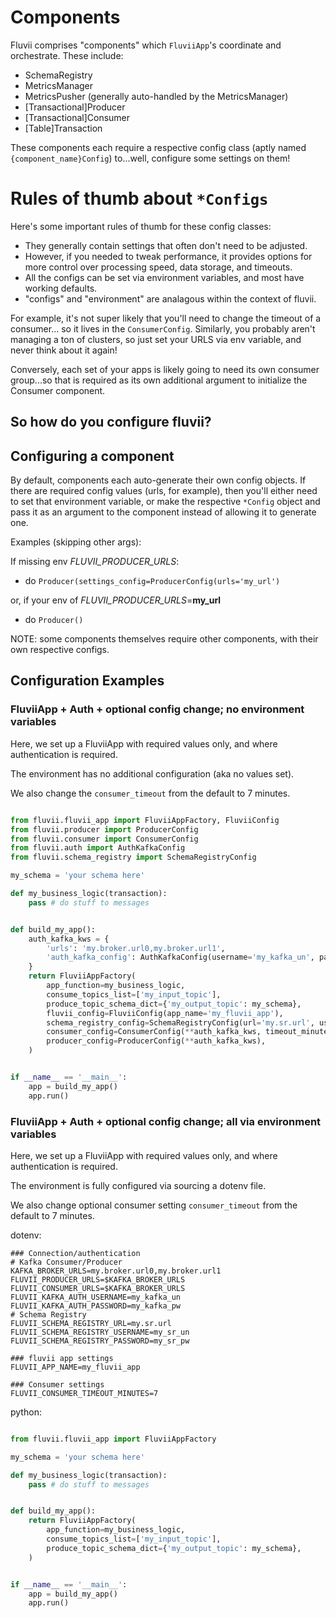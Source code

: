 # Components

Fluvii comprises "components" which `FluviiApp`'s coordinate and orchestrate. These include:
- SchemaRegistry
- MetricsManager
- MetricsPusher (generally auto-handled by the MetricsManager)
- [Transactional]Producer
- [Transactional]Consumer
- [Table]Transaction

These components each require a respective config class (aptly named `{component_name}Config`) to...well, configure some settings on them!

# Rules of thumb about `*Configs`
Here's some important rules of thumb for these config classes:
- They generally contain settings that often don't need to be adjusted.
- However, if you needed to tweak performance, it provides options for more control over processing speed, data storage, and timeouts.
- All the configs can be set via environment variables, and most have working defaults.
- "configs" and "environment" are analagous within the context of fluvii.

For example, it's not super likely that you'll need to change the timeout of a consumer...
so it lives in the `ConsumerConfig`. Similarly, you probably aren't managing a ton of clusters, 
so just set your URLS via env variable, and never think about it again!

Conversely, each set of your apps is likely going to need its own consumer group...so 
that is required as its own additional argument to initialize the Consumer component.


## So how do you configure fluvii?

## Configuring a component
By default, components each auto-generate their own config objects. If there are required config values (urls, for example),
then you'll either need to set that environment variable, or make the respective `*Config` object and pass it as an argument
to the component instead of allowing it to generate one.

Examples (skipping other args):

If missing env _FLUVII_PRODUCER_URLS_:
    
- do `Producer(settings_config=ProducerConfig(urls='my_url')`

or, if your env of _FLUVII_PRODUCER_URLS_=**my_url**
- do `Producer()`

NOTE: some components themselves require other components, with their own respective configs.

## Configuration Examples

### FluviiApp + Auth + optional config change; no environment variables
Here, we set up a FluviiApp with required values only, and where authentication is required. 

The environment has no additional configuration (aka no values set).

We also change the `consumer_timeout` from the default to 7 minutes.
```python

from fluvii.fluvii_app import FluviiAppFactory, FluviiConfig
from fluvii.producer import ProducerConfig
from fluvii.consumer import ConsumerConfig
from fluvii.auth import AuthKafkaConfig
from fluvii.schema_registry import SchemaRegistryConfig

my_schema = 'your schema here'

def my_business_logic(transaction):
    pass # do stuff to messages


def build_my_app():
    auth_kafka_kws = {
        'urls': 'my.broker.url0,my.broker.url1', 
        'auth_kafka_config': AuthKafkaConfig(username='my_kafka_un', password='my_kafka_pw')
    }
    return FluviiAppFactory(
        app_function=my_business_logic,
        consume_topics_list=['my_input_topic'],
        produce_topic_schema_dict={'my_output_topic': my_schema},
        fluvii_config=FluviiConfig(app_name='my_fluvii_app'),
        schema_registry_config=SchemaRegistryConfig(url='my.sr.url', username='my_sr_un', password='my_sr_pw'),
        consumer_config=ConsumerConfig(**auth_kafka_kws, timeout_minutes=7),
        producer_config=ProducerConfig(**auth_kafka_kws),
    )


if __name__ == '__main__':
    app = build_my_app()
    app.run()
```


### FluviiApp + Auth + optional config change; all via environment variables
Here, we set up a FluviiApp with required values only, and where authentication is required. 

The environment is fully configured via sourcing a dotenv file.

We also change optional consumer setting `consumer_timeout` from the default to 7 minutes.

dotenv:
```dotenv
### Connection/authentication
# Kafka Consumer/Producer
KAFKA_BROKER_URLS=my.broker.url0,my.broker.url1
FLUVII_PRODUCER_URLS=$KAFKA_BROKER_URLS
FLUVII_CONSUMER_URLS=$KAFKA_BROKER_URLS
FLUVII_KAFKA_AUTH_USERNAME=my_kafka_un
FLUVII_KAFKA_AUTH_PASSWORD=my_kafka_pw
# Schema Registry
FLUVII_SCHEMA_REGISTRY_URL=my.sr.url
FLUVII_SCHEMA_REGISTRY_USERNAME=my_sr_un
FLUVII_SCHEMA_REGISTRY_PASSWORD=my_sr_pw

### fluvii app settings
FLUVII_APP_NAME=my_fluvii_app

### Consumer settings
FLUVII_CONSUMER_TIMEOUT_MINUTES=7
```

python:
```python

from fluvii.fluvii_app import FluviiAppFactory

my_schema = 'your schema here'

def my_business_logic(transaction):
    pass # do stuff to messages


def build_my_app():
    return FluviiAppFactory(
        app_function=my_business_logic,
        consume_topics_list=['my_input_topic'],
        produce_topic_schema_dict={'my_output_topic': my_schema},
    )


if __name__ == '__main__':
    app = build_my_app()
    app.run()
```